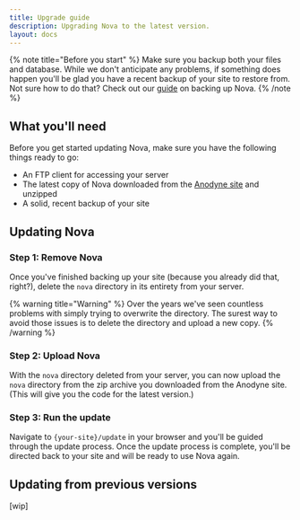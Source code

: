 ```yaml
---
title: Upgrade guide
description: Upgrading Nova to the latest version.
layout: docs
---
```


{% note title="Before you start" %}
Make sure you backup both your files and database. While we don't anticipate any problems, if something does happen you'll be glad you have a recent backup of your site to restore from. Not sure how to do that? Check out our [guide](/docs/3.0/resources/backing-up-nova) on backing up Nova.
{% /note %}

## What you'll need

Before you get started updating Nova, make sure you have the following things ready to go:

- An FTP client for accessing your server
- The latest copy of Nova downloaded from the [Anodyne site](https://anodyne-productions.com) and unzipped
- A solid, recent backup of your site

## Updating Nova

### Step 1: Remove Nova

Once you've finished backing up your site (because you already did that, right?), delete the `nova` directory in its entirety from your server.

{% warning title="Warning" %}
Over the years we've seen countless problems with simply trying to overwrite the directory. The surest way to avoid those issues is to delete the directory and upload a new copy.
{% /warning %}

### Step 2: Upload Nova

With the `nova` directory deleted from your server, you can now upload the `nova` directory from the zip archive you downloaded from the Anodyne site. (This will give you the code for the latest version.)

### Step 3: Run the update

Navigate to `{your-site}/update` in your browser and you'll be guided through the update process. Once the update process is complete, you'll be directed  back to your site and will be ready to use Nova again.

## Updating from previous versions

[wip]
